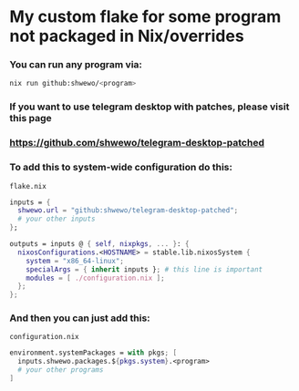 # My custom flake for some program not packaged in Nix/overrides

### You can run any program via:
```bash
nix run github:shwewo/<program>
```

### If you want to use telegram desktop with patches, please visit this page
### https://github.com/shwewo/telegram-desktop-patched

### To add this to system-wide configuration do this:

`flake.nix`

```nix
inputs = {
  shwewo.url = "github:shwewo/telegram-desktop-patched";
  # your other inputs
};

outputs = inputs @ { self, nixpkgs, ... }: {
  nixosConfigurations.<HOSTNAME> = stable.lib.nixosSystem {
    system = "x86_64-linux"; 
    specialArgs = { inherit inputs }; # this line is important
    modules = [ ./configuration.nix ];
  };
}; 
```
### And then you can just add this:

`configuration.nix`
```nix
environment.systemPackages = with pkgs; [
  inputs.shwewo.packages.${pkgs.system}.<program>
  # your other programs
]
```